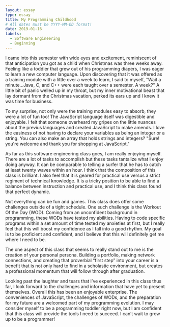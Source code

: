 ```yaml
---
layout: essay
type: essay
title: My Programming Childhood
# All dates must be YYYY-MM-DD format!
date: 2019-01-16
labels:
  - Software Engineering
  - Beginning
---
```


I came into this semester with wide eyes and excitement, reminiscent of that anticipation you got as a child when Christmas was three weeks away.  Feeling like a toddler that grew out of his programming diapers, I was eager to learn a new computer language.  Upon discovering that it was offered as a training module with a little over a week to learn, I said to myself, "Wait a minute...Java, C, and C++ were each taught over a semester.   A week?"  A little bit of panic welled up in my throat, but my inner motivational beast that lay dormant from the Christmas vacation, perked its ears up and I knew it was time for business.

To my surprise, not only were the training modules easy to absorb, they were a lot of fun too!  The JavaScript language itself was digestible and enjoyable.  I felt that someone overheard my gripes on the little nuances about the previus languages and created JavaScript to make amends.  I love the easiness of not having to declare your variables as being an integer or a string.  You can also make an array that holds strings and integers?  "Sure!  you're welcome and thank you for shopping at JavaScript."

As far as this software engineering class goes, I am really enjoying myself.  There are a lot of tasks to accomplish but these tasks tantalize what I enjoy doing anyway.  It can be comparable to telling a surfer that he has to catch at least twenty waves within an hour.  I think that the composition of this class is brilliant.  I also feel that it is geared for practical use versus a strict regiment of technical knowledge.  It is a tricky position to be able to find a balance between instruction and practical use, and I think this class found that perfect dynamic.  

Not everything can be fun and games.  This class does offer some challenges outside of a tight schedule.  One such challenge is the Workout Of the Day (WOD).  Coming from an unconfident background in programming, these WODs have tested my abilities.  Having to code specific programs within a set amount of time tested my anxieties at first, but I really feel that this will boost my confidence as I fall into a good rhythm.  My goal is to be proficient and confident, and I believe that this will definitely get me where I need to be.

The one aspect of this class that seems to really stand out to me is the creation of your personal persona.  Building a portfolio, making network connections, and creating that proverbial “first step” into your career is a benefit that is not only hard to find in a scholastic environment, but creates a professional momentum that will follow through after graduation.

Looking past the laughter and tears that I’ve experienced in this class thus far, I look forward to the challenges and information that have yet to present themselves.  Overall this has been an enjoyable enterprise.  The conveniences of JavaScript, the challenges of WODs, and the preparation for my future are a welcomed part of my programming evolution.  I may consider myself to be a programming toddler right now, but I am confident that this class will provide the tools I need to succeed.  I can’t wait to grow up to be a programmer!


